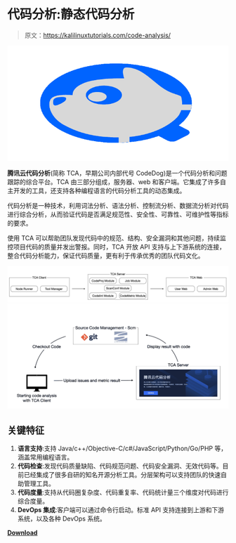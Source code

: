 # 代码分析:静态代码分析

> 原文：<https://kalilinuxtutorials.com/code-analysis/>

[![](img//c2fa9178c31229bad9c0e7d99045dcdf.png)](https://blogger.googleusercontent.com/img/b/R29vZ2xl/AVvXsEhKZZ5I5hR01lSdpb7Kweo0ElrIBN8xdRuHNlcs1NPcWsB_ZPO9ecQnDHHFECgAy-bQkS-YhSg4r0sBJDfSQmnUK-bMHMuWY6xaJdjHwY5At5M1H3PZgzF-RTNmqf7rwEB07-cl0ltc5L1Dh4YWY4PgLr4KyfkkK39qituRHLxpIcY0BGxwdLt6w_VW/s728/68747470733a2f2f74656e63656e742e6769746875622e696f2f436f6465416e616c797369732f6d656469612f4c6f676f2e737667-svg.png)

**腾讯云代码分析**(简称 TCA，早期公司内部代号 CodeDog)是一个代码分析和问题跟踪的综合平台。TCA 由三部分组成，服务器、web 和客户端。它集成了许多自主开发的工具，还支持各种编程语言的代码分析工具的动态集成。

代码分析是一种技术，利用词法分析、语法分析、控制流分析、数据流分析对代码进行综合分析，从而验证代码是否满足规范性、安全性、可靠性、可维护性等指标的要求。

使用 TCA 可以帮助团队发现代码中的规范、结构、安全漏洞和其他问题，持续监控项目代码的质量并发出警报。同时，TCA 开放 API 支持与上下游系统的连接，整合代码分析能力，保证代码质量，更有利于传承优秀的团队代码文化。

![](img//584c278725bbb88522ef3d49db658d35.png)![](img//2c2c8ae4c995aa393834f84a6acf2e40.png)

## 关键特征

1.  **语言支持**:支持 Java/c++/Objective-C/c#/JavaScript/Python/Go/PHP 等，涵盖常用编程语言。
2.  **代码检查**:发现代码质量缺陷、代码规范问题、代码安全漏洞、无效代码等。目前已经集成了很多自研的知名开源分析工具。分层架构可以支持团队的快速自助管理工具。
3.  **代码度量**:支持从代码圈复杂度、代码重复率、代码统计量三个维度对代码进行综合度量。
4.  **DevOps 集成**:客户端可以通过命令行启动。标准 API 支持连接到上游和下游系统，以及各种 DevOps 系统。

[**Download**](https://github.com/Tencent/CodeAnalysis)